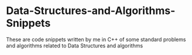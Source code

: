 # Data-Structures-and-Algorithms-Snippets
These are code snippets written by me in C++ of some standard problems and algorithms related to Data Structures and algorithms 
